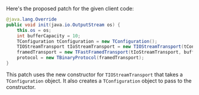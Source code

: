 Here's the proposed patch for the given client code:
```java
@java.lang.Override
public void init(java.io.OutputStream os) {
    this.os = os;
    int bufferCapacity = 10;
    TConfiguration tConfiguration = new TConfiguration();
    TIOStreamTransport tIoStreamTransport = new TIOStreamTransport(tConfiguration, os);
    framedTransport = new TFastFramedTransport(tIoStreamTransport, bufferCapacity);
    protocol = new TBinaryProtocol(framedTransport);
}
```
This patch uses the new constructor for `TIOStreamTransport` that takes a `TConfiguration` object. It also creates a `TConfiguration` object to pass to the constructor.